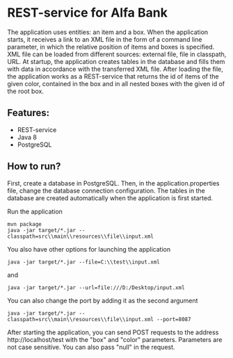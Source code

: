 # REST-service for Alfa Bank

The application uses entities: an item and a box. 
When the application starts, it receives a link to an XML file in the form of a command line parameter, in which the relative position of items and boxes is specified. 
XML file can be loaded from different sources: external file, file in classpath, URL. 
At startup, the application creates tables in the database and fills them with data in accordance with the transferred XML file. 
After loading the file, the application works as a REST-service that returns the id of items of the given color, contained in the box and in all nested boxes with the given id of the root box.

## Features:
- REST-service
- Java 8
- PostgreSQL

##  How to run?

First, create a database in PostgreSQL. 
Then, in the application.properties file, change the database connection configuration.
The tables in the database are created automatically when the application is first started.

Run the application

```
mvn package
java -jar target/*.jar --classpath=src\\main\\resources\\file\\input.xml
```

You also have other options for launching the application

```
java -jar target/*.jar --file=C:\\test\\input.xml
```

and

```
java -jar target/*.jar --url=file:///D:/Desktop/input.xml
```

You can also change the port by adding it as the second argument

```
java -jar target/*.jar --classpath=src\\main\\resources\\file\\input.xml --port=8087
```

After starting the application, you can send POST requests to the address http://localhost/test with the "box" and "color" parameters. 
Parameters are not case sensitive. You can also pass "null" in the request.